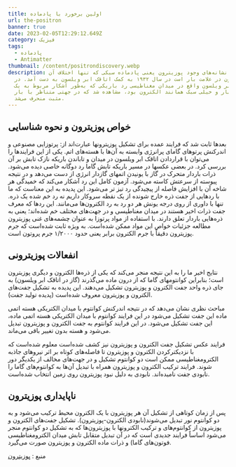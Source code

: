 ```yaml
---
title: اولین برخورد با پادماده
url: the-positron
banner: true
date: 2023-02-05T12:29:12.649Z
category: فیزیک
tags:
  - پادماده
  - Antimatter
thumbnail: /content/positrondiscovery.webp
description: نخستین نشانه‌های وجود پوزیترون یعنی پادماده سبکی که تنها اختلاف آن
  با الکترون در علامت بار است در سال ۱۹۳۲ به کمک اتاقک ابر ویلسون به دست آمد. در
  اتاقک ابر ویلسون واقع در میدان مغناطیسی رد باریکی که به‌طور آشکار مربوط به یک
  ذره تک بار و خیلی سبک همانند الکترون بود، مشاهده شد که در جهتی متناظر با بار
  مثبت منحرف می‌شد.
---
```


## خواص پوزیترون و نحوه شناسایی

بعدها ثابت شد که فرایند عمده برای تشکیل پوزیترونها عبارت‌اند از: پرتوزایی مصنوعی و اندرکنش پرتوهای گامای پرانرژی وابسته به آن‌ها با هسته‌های اتم. یکی از این فرایندها را می‌توان با قراردادن اتاقک ابر ویلسون در میدان و تاباندن باریکه نازک تابش بر آن بررسی کرد. در بعضی عکسها در مسیر باریکه تابش گاما رد دوگانه خاصی دیده می‌شود.
ذرات باردار متحرک در گاز با یونیدن اتمهای گازدار انرژی از دست می‌دهد و در نتیجه پیوسته از سرعتش کاسته می‌شود. آزمون کامل این رد آشکار می‌کند که خمیدگی هر شاخه آن با افزایش فاصله از پیچیدگی رد تیز تر می‌شود. این پدیده به این معناست که ما با ردهایی از جفت ذره خارج شونده از یک نقطه سروکار داریم نه رد خم شده یک ذره. تنها با داوری از روی درجه یونش هر دو رد به رد الکترون‌ها می‌مانند.
این ردها که معرف جفت ذرات اخیر هستند در میدان مغناطیسی و در جهت‌های مختلف خم شده‌اند؛ یعنی به ذره‌هایی باردار تعلق دارند. با استفاده از مواد پرتوزا به عنوان چشمه‌های غنی پوزیترون مطالعه جزئیات خواص این مواد ممکن شده‌است. به ویژه ثابت شده‌است که جرم پوزیترون دقیقاً با جرم الکترون برابر یعنی حدود ۱/۲۰۰۰ جرم پروتون است.

## انفعالات پوزیترونی

نتایج اخیر ما را به این نتیجه منجر می‌کند که یکی از ذره‌ها الکترون و دیگری پوزیترون است؛ بنابراین کوانتومهای گاما که از درون ماده می‌گذرند (گاز در اتاقک ابر ویلسون) به جای ذره واحد جفت الکترون و پوزیترون تشکیل می‌دهند. این پدیده به تشکیل جفت‌های الکترون و پوزیترون معروف شده‌است (پدیده تولید جفت).

مباحث نظری نشان می‌دهد که در نتیجه اندرکنش کوانتوم با میدان الکتریکی هسته اتمی ماده این جفت تشکیل می‌شود در این فرایند کوانتوم با میدان الکتریکی هسته اتمی ماده، این جفت تشکیل می‌شود. در این فرایند کوانتوم به جفت الکترون و پوزیترون تبدیل می‌شود و هسته بدون تغییر باقی می‌ماند.

فرایند عکس تشکیل جفت الکترون و پوزیترون نیز کشف شده‌است معلوم شده‌است که با نزدیکترکردن الکترون و پوزیترون تا فاصله‌های کوتاه بر اثر نیروهای جاذبه الکترومغناطیسی ممکن است دو کوانتوم تشکیل و در جهت‌های مخالف از یکدیگر دور شوند. فرایند ترکیب الکترون و پوزیترون همراه با تبدیل آن‌ها به کوانتوم‌های گاما را نابودی جفت نامیده‌اند. نابودی به دلیل نبود پوزیترون روی زمین انتخاب شده‌است.

## ناپایداری پوزیترون

پس از زمان کوتاهی از تشکیل آن هر پوزیترون با یک الکترون محیط ترکیب می‌شود و به دو کوانتوم نور تبدیل می‌شوند(نابودی الکترون-پوزیترون). تشکیل جفت‌های الکترون و پوزیترون از کوانتوم‌های و ترکیب الکترونها با پوزیترون‌ها که به تشکیل دو کوانتوم منجر می‌شود اساساً فرایند جدیدی است که در آن تبدیل متقابل تابش میدان الکترومغناطیسی فوتون‌های گاما) و ذرات ماده الکترون و پوزیترون صورت می‌گیرد.

م﻿نبع : [پوزیترون](https://fa.wikipedia.org/wiki/%D9%BE%D9%88%D8%B2%DB%8C%D8%AA%D8%B1%D9%88%D9%86)
